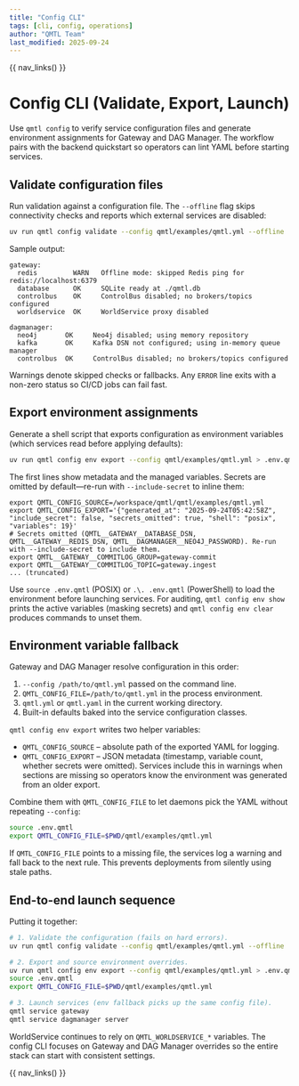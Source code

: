 ```yaml
---
title: "Config CLI"
tags: [cli, config, operations]
author: "QMTL Team"
last_modified: 2025-09-24
---
```


{{ nav_links() }}

# Config CLI (Validate, Export, Launch)

Use `qmtl config` to verify service configuration files and generate
environment assignments for Gateway and DAG Manager. The workflow pairs with
the backend quickstart so operators can lint YAML before starting services.

## Validate configuration files

Run validation against a configuration file. The `--offline` flag skips
connectivity checks and reports which external services are disabled:

```bash
uv run qmtl config validate --config qmtl/examples/qmtl.yml --offline
```

Sample output:

```
gateway:
  redis         WARN   Offline mode: skipped Redis ping for redis://localhost:6379
  database      OK     SQLite ready at ./qmtl.db
  controlbus    OK     ControlBus disabled; no brokers/topics configured
  worldservice  OK     WorldService proxy disabled

dagmanager:
  neo4j       OK     Neo4j disabled; using memory repository
  kafka       OK     Kafka DSN not configured; using in-memory queue manager
  controlbus  OK     ControlBus disabled; no brokers/topics configured
```

Warnings denote skipped checks or fallbacks. Any `ERROR` line exits with a
non-zero status so CI/CD jobs can fail fast.

## Export environment assignments

Generate a shell script that exports configuration as environment variables
(which services read before applying defaults):

```bash
uv run qmtl config env export --config qmtl/examples/qmtl.yml > .env.qmtl
```

The first lines show metadata and the managed variables. Secrets are omitted by
default—re-run with `--include-secret` to inline them:

```
export QMTL_CONFIG_SOURCE=/workspace/qmtl/qmtl/examples/qmtl.yml
export QMTL_CONFIG_EXPORT='{"generated_at": "2025-09-24T05:42:58Z", "include_secret": false, "secrets_omitted": true, "shell": "posix", "variables": 19}'
# Secrets omitted (QMTL__GATEWAY__DATABASE_DSN, QMTL__GATEWAY__REDIS_DSN, QMTL__DAGMANAGER__NEO4J_PASSWORD). Re-run with --include-secret to include them.
export QMTL__GATEWAY__COMMITLOG_GROUP=gateway-commit
export QMTL__GATEWAY__COMMITLOG_TOPIC=gateway.ingest
... (truncated)
```

Use `source .env.qmtl` (POSIX) or `.\. .env.qmtl` (PowerShell) to load the
environment before launching services. For auditing, `qmtl config env show`
prints the active variables (masking secrets) and `qmtl config env clear`
produces commands to unset them.

## Environment variable fallback

Gateway and DAG Manager resolve configuration in this order:

1. `--config /path/to/qmtl.yml` passed on the command line.
2. `QMTL_CONFIG_FILE=/path/to/qmtl.yml` in the process environment.
3. `qmtl.yml` or `qmtl.yaml` in the current working directory.
4. Built-in defaults baked into the service configuration classes.

`qmtl config env export` writes two helper variables:

- `QMTL_CONFIG_SOURCE` – absolute path of the exported YAML for logging.
- `QMTL_CONFIG_EXPORT` – JSON metadata (timestamp, variable count, whether
  secrets were omitted). Services include this in warnings when sections are
  missing so operators know the environment was generated from an older export.

Combine them with `QMTL_CONFIG_FILE` to let daemons pick the YAML without
repeating `--config`:

```bash
source .env.qmtl
export QMTL_CONFIG_FILE=$PWD/qmtl/examples/qmtl.yml
```

If `QMTL_CONFIG_FILE` points to a missing file, the services log a warning and
fall back to the next rule. This prevents deployments from silently using stale
paths.

## End-to-end launch sequence

Putting it together:

```bash
# 1. Validate the configuration (fails on hard errors).
uv run qmtl config validate --config qmtl/examples/qmtl.yml --offline

# 2. Export and source environment overrides.
uv run qmtl config env export --config qmtl/examples/qmtl.yml > .env.qmtl
source .env.qmtl
export QMTL_CONFIG_FILE=$PWD/qmtl/examples/qmtl.yml

# 3. Launch services (env fallback picks up the same config file).
qmtl service gateway
qmtl service dagmanager server
```

WorldService continues to rely on `QMTL_WORLDSERVICE_*` variables. The config
CLI focuses on Gateway and DAG Manager overrides so the entire stack can start
with consistent settings.

{{ nav_links() }}
